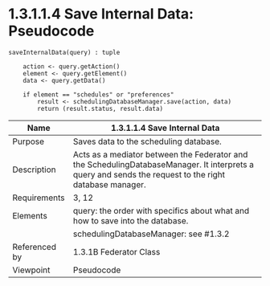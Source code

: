# 1.3.1.1.4 Save Internal Data: Pseudocode

```
saveInternalData(query) : tuple

    action <- query.getAction()
    element <- query.getElement()
    data <- query.getData()

    if element == "schedules" or "preferences"
        result <- schedulingDatabaseManager.save(action, data)
        return (result.status, result.data)
```
| Name | 1.3.1.1.4 Save Internal Data |
| ----------- | ---------- |
| Purpose | Saves data to the scheduling database. |
| Description | Acts as a mediator between the Federator and the SchedulingDatabaseManager. It interprets a query and sends the request to the right database manager.|
| Requirements | 3, 12 |
| Elements | query: the order with specifics about what and how to save into the database.|
|          | schedulingDatabaseManager: see #1.3.2
| Referenced by | 1.3.1B Federator Class |
| Viewpoint | Pseudocode |

